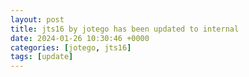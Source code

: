 ```yaml
---
layout: post
title: jts16 by jotego has been updated to internal
date: 2024-01-26 10:30:46 +0000
categories: [jotego, jts16]
tags: [update]
---
```


